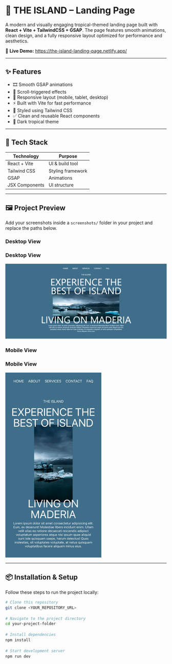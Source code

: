 # 🌴 THE ISLAND – Landing Page

A modern and visually engaging tropical-themed landing page built with **React + Vite + TailwindCSS + GSAP**. The page features smooth animations, clean design, and a fully responsive layout optimized for performance and aesthetics.

🔗 **Live Demo:** https://the-island-landing-page.netlify.app/

---

## ✨ Features

- 🎞️ Smooth GSAP animations
- 📜 Scroll-triggered effects
- 🎯 Responsive layout (mobile, tablet, desktop)
- ⚡ Built with Vite for fast performance
- 🎨 Styled using Tailwind CSS
- ✅ Clean and reusable React components
- 🌙 Dark tropical theme

---

## 🚀 Tech Stack

| Technology       | Purpose |
|------------------|---------|
| React + Vite     | UI & build tool |
| Tailwind CSS     | Styling framework |
| GSAP             | Animations |
| JSX Components   | UI structure |

---

## 🖼️ Project Preview

Add your screenshots inside a `screenshots/` folder in your project and replace the paths below.

### Desktop View
<h3>Desktop View</h3>
<img src="./screenshots/desktop.png" alt="Desktop Preview">

### Mobile View
<h3>Mobile View</h3>
<img src="./screenshots/mobile.png" alt="Mobile Preview" width="300px">

---

## 📦 Installation & Setup

Follow these steps to run the project locally:

```bash
# Clone this repository
git clone <YOUR_REPOSITORY_URL>

# Navigate to the project directory
cd your-project-folder

# Install dependencies
npm install

# Start development server
npm run dev
